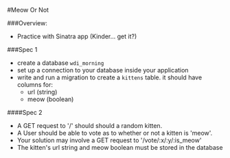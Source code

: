 #Meow Or Not

###Overview:
* Practice with Sinatra app (Kinder... get it?)

###Spec 1 
* create a database `wdi_morning`
* set up a connection to your database inside your application 
* write and run a migration to create a `kittens` table.  it should have columns for: 
	* url (string)
	* meow (boolean)

####Spec 2 
* A GET request to '/' should should a random kitten.   
* A User should be able to vote as to whether or not a kitten is 'meow'.
* Your solution may involve a GET request to '/vote/:x/:y/:is_meow'
* The kitten's url string and meow boolean must be stored in the database

	